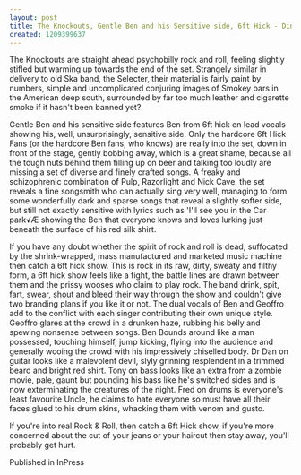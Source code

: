```yaml
---
layout: post
title: The Knockouts, Gentle Ben and his Sensitive side, 6ft Hick - Ding Dong Lounge
created: 1209399637
---
```

The Knockouts are straight ahead psychobilly rock and roll, feeling slightly stifled but warming up towards the end of the set. Strangely similar in delivery to old Ska band, the Selecter, their material is fairly paint by numbers, simple and uncomplicated conjuring images of Smokey bars in the American deep south, surrounded by far too much leather and cigarette smoke if it hasn't been banned yet?<p>Gentle Ben and his sensitive side features Ben from 6ft hick on lead vocals showing his, well, unsurprisingly, sensitive side. Only the hardcore 6ft Hick Fans (or the hardcore Ben fans, who knows) are really into the set, down in front of the stage, gently bobbing away, which is a great shame, because all the tough nuts behind them filling up on beer and talking too loudly are missing a set of diverse and finely crafted songs. A freaky and schizophrenic combination of Pulp, Razorlight and Nick Cave, the set reveals a fine songsmith who can actually sing very well, managing to form some wonderfully dark and sparse songs that reveal a slightly softer side, but still not exactly sensitive with lyrics such as 'I'll see you in the Car park√Æ showing the Ben that everyone knows and loves lurking just beneath the surface of his red silk shirt.<p>If you have any doubt whether the spirit of rock and roll is dead, suffocated by the shrink-wrapped, mass manufactured and marketed music machine then catch a 6ft hick show. This is rock in its raw, dirty, sweaty and filthy form, a 6ft hick show feels like a fight, the battle lines are drawn between them and the prissy wooses who claim to play rock. The band drink, spit, fart, swear, shout and bleed their way through the show and couldn't give two branding plans if you like it or not. The dual vocals of Ben and Geoffro add to the conflict with each singer contributing their own unique style. Geoffro glares at the crowd in a drunken haze, rubbing his belly and spewing nonsense between songs. Ben Bounds around like a man possessed, touching himself, jump kicking, flying into the audience and generally wooing the crowd with his impressively chiselled body. Dr Dan on guitar looks like a malevolent devil, slyly grinning resplendent in a trimmed beard and bright red shirt. Tony on bass looks like an extra from a zombie movie, pale, gaunt but pounding his bass like he's switched sides and is now exterminating the creatures of the night. Fred on drums is everyone's least favourite Uncle, he claims to hate everyone so must have all their faces glued to his drum skins, whacking them with venom and gusto.<p>If you're into real Rock & Roll, then catch a 6ft Hick show, if you're more concerned about the cut of your jeans or your haircut then stay away, you'll probably get hurt.
<p>Published in InPress</p>
